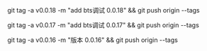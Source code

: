 
git tag -a v0.0.18 -m "add bts调试 0.0.18" && git push origin --tags

git tag -a v0.0.17 -m "add bts调试 0.0.17" && git push origin --tags

git tag -a v0.0.16 -m "版本 0.0.16" && git push origin --tags